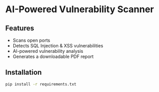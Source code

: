 # AI-Powered Vulnerability Scanner

## Features
- Scans open ports
- Detects SQL Injection & XSS vulnerabilities
- AI-powered vulnerability analysis
- Generates a downloadable PDF report

## Installation
```sh
pip install -r requirements.txt
